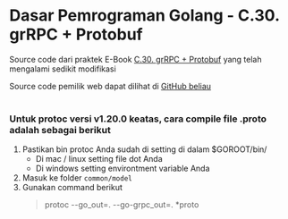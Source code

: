 # Dasar Pemrograman Golang - C.30. grRPC + Protobuf
Source code dari praktek E-Book [C.30. grRPC + Protobuf](https://dasarpemrogramangolang.novalagung.com/C-30-golang-grpc-protobuf.html) yang telah mengalami sedikit modifikasi

Source code pemilik web dapat dilihat di [GitHub beliau](https://github.com/novalagung/dasarpemrogramangolang-example/tree/master/chapter-C.30-golang-grpc-protobuf)
<br/><br/>

### Untuk protoc versi v1.20.0 keatas, cara compile file .proto adalah sebagai berikut
1. Pastikan bin protoc Anda sudah di setting di dalam $GOROOT/bin/
    * Di mac / linux setting file dot Anda
    * Di windows setting environtment variable Anda
2. Masuk ke folder ```common/model```
3. Gunakan command berikut
    > protoc --go_out=. --go-grpc_out=. *proto